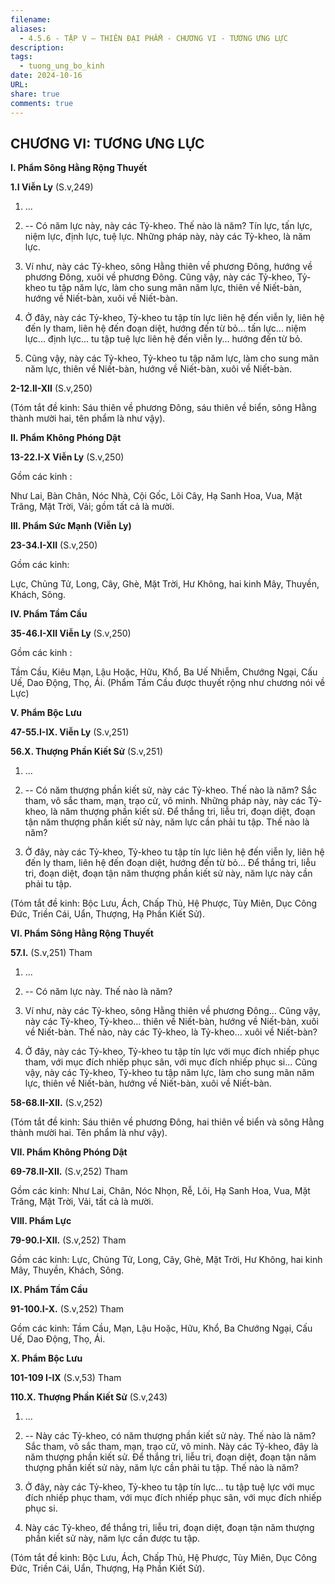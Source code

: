 ```yaml
---
filename: 
aliases:
  - 4.5.6 - TẬP V – THIÊN ĐẠI PHẨM - CHƯƠNG VI - TƯƠNG ƯNG LỰC
description: 
tags:
  - tuong_ung_bo_kinh
date: 2024-10-16
URL: 
share: true
comments: true
---
```

## CHƯƠNG VI: TƯƠNG ƯNG LỰC

**I. Phẩm Sông Hằng Rộng Thuyết**

**1.I Viễn Ly** (S.v,249)

1) ...

2) -- Có năm lực này, này các Tỷ-kheo. Thế nào là năm? Tín lực, tấn lực, niệm lực, định lực, tuệ lực. Những pháp này, này các Tỷ-kheo, là năm lực.

3) Ví như, này các Tỷ-kheo, sông Hằng thiên về phương Ðông, hướng về phương Ðông, xuôi về phương Ðông. Cũng vậy, này các Tỷ-kheo, Tỷ-kheo tu tập năm lực, làm cho sung mãn năm lực, thiên về Niết-bàn, hướng về Niết-bàn, xuôi về Niết-bàn.

4) Ở đây, này các Tỷ-kheo, Tỷ-kheo tu tập tín lực liên hệ đến viễn ly, liên hệ đến ly tham, liên hệ đến đoạn diệt, hướng đến từ bỏ... tấn lực... niệm lực... định lực... tu tập tuệ lực liên hệ đến viễn ly... hướng đến từ bỏ.

5) Cũng vậy, này các Tỷ-kheo, Tỷ-kheo tu tập năm lực, làm cho sung mãn năm lực, thiên về Niết-bàn, hướng về Niết-bàn, xuôi về Niết-bàn.

**2-12.II-XII** (S.v,250)

(Tóm tắt đề kinh: Sáu thiên về phương Ðông, sáu thiên về biển, sông Hằng thành mười hai, tên phẩm là như vậy).

**II. Phẩm Không Phóng Dật**

**13-22.I-X Viễn Ly** (S.v,250)

Gồm các kinh :

Như Lai, Bàn Chân, Nóc Nhà, Cội Gốc, Lõi Cây, Hạ Sanh Hoa, Vua, Mặt Trăng, Mặt Trời, Vải; gồm tất cả là mười.

**III. Phẩm Sức Mạnh (Viễn Ly)**

**23-34.I-XII** (S.v,250)

Gồm các kinh:

Lực, Chủng Tử, Long, Cây, Ghè, Mặt Trời, Hư Không, hai kinh Mây, Thuyền, Khách, Sông.

**IV. Phẩm Tầm Cầu**

**35-46.I-XII Viễn Ly** (S.v,250)

Gồm các kinh :

Tầm Cầu, Kiêu Mạn, Lậu Hoặc, Hữu, Khổ, Ba Uế Nhiễm, Chướng Ngại, Cấu Uế, Dao Ðộng, Thọ, Ái. (Phẩm Tầm Cầu được thuyết rộng như chương nói về Lực)

**V. Phẩm Bộc Lưu**

**47-55.I-IX. Viễn Ly** (S.v,251)

**56.X. Thượng Phần Kiết Sử** (S.v,251)

1) ...

2) -- Có năm thượng phần kiết sử, này các Tỷ-kheo. Thế nào là năm? Sắc tham, vô sắc tham, mạn, trạo cử, vô minh. Những pháp này, này các Tỷ-kheo, là năm thượng phần kiết sử. Ðể thắng tri, liễu tri, đoạn diệt, đoạn tận năm thượng phần kiết sử này, năm lực cần phải tu tập. Thế nào là năm?

3) Ở đây, này các Tỷ-kheo, Tỷ-kheo tu tập tín lực liên hệ đến viễn ly, liên hệ đến ly tham, liên hệ đến đoạn diệt, hướng đến từ bỏ... Ðể thắng tri, liễu tri, đoạn diệt, đoạn tận năm thượng phần kiết sử này, năm lực này cần phải tu tập.

(Tóm tắt đề kinh: Bộc Lưu, Ách, Chấp Thủ, Hệ Phược, Tùy Miên, Dục Công Ðức, Triền Cái, Uẩn, Thượng, Hạ Phần Kiết Sử).

**VI. Phẩm Sông Hằng Rộng Thuyết**

**57.I.** (S.v,251) Tham

1) ...

2) -- Có năm lực này. Thế nào là năm?

3) Ví như, này các Tỷ-kheo, sông Hằng thiên về phương Ðông... Cũng vậy, này các Tỷ-kheo, Tỷ-kheo... thiên về Niết-bàn, hướng về Niết-bàn, xuôi về Niết-bàn. Thế nào, này các Tỷ-kheo, là Tỷ-kheo... xuôi về Niết-bàn?

4) Ở đây, này các Tỷ-kheo, Tỷ-kheo tu tập tín lực với mục đích nhiếp phục tham, với mục đích nhiếp phục sân, với mục đích nhiếp phục si... Cũng vậy, này các Tỷ-kheo, Tỷ-kheo tu tập năm lực, làm cho sung mãn năm lực, thiên về Niết-bàn, hướng về Niết-bàn, xuôi về Niết-bàn.

**58-68.II-XII.** (S.v,252)

(Tóm tắt đề kinh: Sáu thiên về phương Ðông, hai thiên về biển và sông Hằng thành mười hai. Tên phẩm là như vậy).

**VII. Phẩm Không Phóng Dật**

**69-78.II-XII.** (S.v,252) Tham

Gồm các kinh: Như Lai, Chân, Nóc Nhọn, Rễ, Lõi, Hạ Sanh Hoa, Vua, Mặt Trăng, Mặt Trời, Vải, tất cả là mười.

**VIII. Phẩm Lực**

**79-90.I-XII.** (S.v,252) Tham

Gồm các kinh: Lực, Chủng Tử, Long, Cây, Ghè, Mặt Trời, Hư Không, hai kinh Mây, Thuyền, Khách, Sông.

**IX. Phẩm Tầm Cầu**

**91-100.I-X.** (S.v,252) Tham

Gồm các kinh: Tầm Cầu, Mạn, Lậu Hoặc, Hữu, Khổ, Ba Chướng Ngại, Cấu Uế, Dao Ðộng, Thọ, Ái.

**X. Phẩm Bộc Lưu**

**101-109 I-IX** (S.v,53) Tham

**110.X. Thượng Phần Kiết Sử** (S.v,243)

1) ...

2) -- Này các Tỷ-kheo, có năm thượng phần kiết sử này. Thế nào là năm? Sắc tham, vô sắc tham, mạn, trạo cử, vô minh. Này các Tỷ-kheo, đây là năm thượng phần kiết sử. Ðể thắng tri, liễu tri, đoạn diệt, đoạn tận năm thượng phần kiết sử này, năm lực cần phải tu tập. Thế nào là năm?

3) Ở đây, này các Tỷ-kheo, Tỷ-kheo tu tập tín lực... tu tập tuệ lực với mục đích nhiếp phục tham, với mục đích nhiếp phục sân, với mục đích nhiếp phục si.

4) Này các Tỷ-kheo, để thắng tri, liễu tri, đoạn diệt, đoạn tận năm thượng phần kiết sử này, năm lực cần được tu tập.

(Tóm tắt đề kinh: Bộc Lưu, Ách, Chấp Thủ, Hệ Phược, Tùy Miên, Dục Công Ðức, Triền Cái, Uẩn, Thượng, Hạ Phần Kiết Sử).